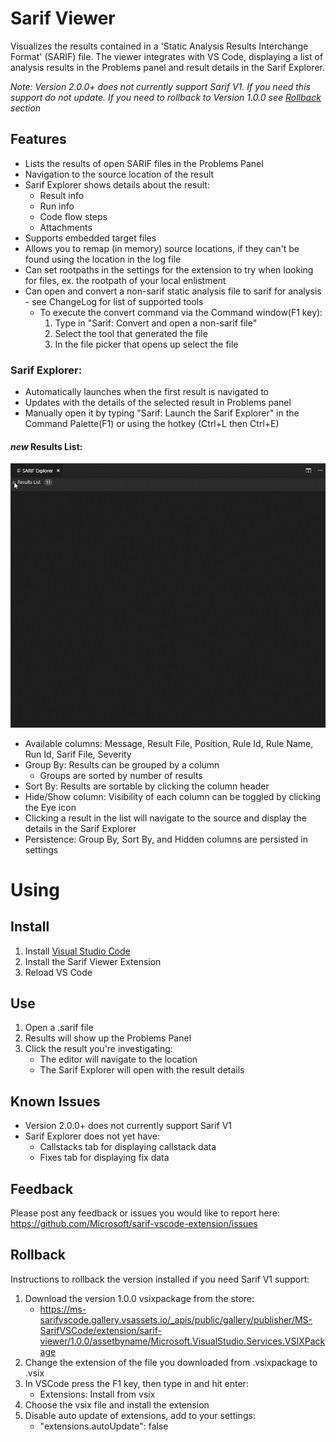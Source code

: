 # Sarif Viewer

Visualizes the results contained in a 'Static Analysis Results Interchange Format' (SARIF) file. The viewer integrates with VS Code, displaying a list of analysis results in the Problems panel and result details in the Sarif Explorer.

*Note: Version 2.0.0+ does not currently support Sarif V1. If you need this support do not update. If you need to rollback to Version 1.0.0 see [Rollback](#rollback) section*

## Features
 * Lists the results of open SARIF files in the Problems Panel
 * Navigation to the source location of the result
 * Sarif Explorer shows details about the result:
    * Result info
    * Run info
    * Code flow steps
    * Attachments
 * Supports embedded target files
 * Allows you to remap (in memory) source locations, if they can't be found using the location in the log file
 * Can set rootpaths in the settings for the extension to try when looking for files, ex. the rootpath of your local enlistment
 * Can open and convert a non-sarif static analysis file to sarif for analysis - see ChangeLog for list of supported tools
    * To execute the convert command via the Command window(F1 key):
        1. Type in "Sarif: Convert and open a non-sarif file"
        2. Select the tool that generated the file
        3. In the file picker that opens up select the file

### Sarif Explorer:
 * Automatically launches when the first result is navigated to
 * Updates with the details of the selected result in Problems panel
 * Manually open it by typing "Sarif: Launch the Sarif Explorer" in the Command Palette(F1) or using the hotkey (Ctrl+L then Ctrl+E)

#### *new* Results List:
![Demo](https://github.com/Microsoft/sarif-vscode-extension/raw/master/resources/readmeImages/ResultsList.gif?raw=true)
 * Available columns: Message, Result File, Position, Rule Id, Rule Name, Run Id, Sarif File, Severity
 * Group By: Results can be grouped by a column
    * Groups are sorted by number of results
 * Sort By: Results are sortable by clicking the column header
 * Hide/Show column: Visibility of each column can be toggled by clicking the Eye icon
 * Clicking a result in the list will navigate to the source and display the details in the Sarif Explorer
 * Persistence: Group By, Sort By, and Hidden columns are persisted in settings

# Using
## Install
1. Install [Visual Studio Code](https://code.visualstudio.com/)
2. Install the Sarif Viewer Extension
3. Reload VS Code

## Use
1. Open a .sarif file
2. Results will show up the Problems Panel
3. Click the result you're investigating:
    * The editor will navigate to the location
    * The Sarif Explorer will open with the result details

## Known Issues
 * Version 2.0.0+ does not currently support Sarif V1
 * Sarif Explorer does not yet have: 
    * Callstacks tab for displaying callstack data
    * Fixes tab for displaying fix data

## Feedback
Please post any feedback or issues you would like to report here: https://github.com/Microsoft/sarif-vscode-extension/issues

## Rollback 
Instructions to rollback the version installed if you need Sarif V1 support:
1. Download the version 1.0.0 vsixpackage from the store:
    * https://ms-sarifvscode.gallery.vsassets.io/_apis/public/gallery/publisher/MS-SarifVSCode/extension/sarif-viewer/1.0.0/assetbyname/Microsoft.VisualStudio.Services.VSIXPackage
2. Change the extension of the file you downloaded from .vsixpackage to .vsix
3. In VSCode press the F1 key, then type in and hit enter:
    * Extensions: Install from vsix 
4. Choose the vsix file and install the extension
5. Disable auto update of extensions, add to your settings:
    * "extensions.autoUpdate": false
